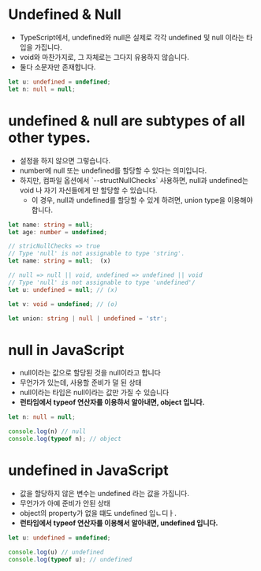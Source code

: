 # Undefined & Null
- TypeScript에서, undefined와 null은 실제로 각각 undefined 및 null 이라는 타입을 가집니다.
- void와 마찬가지로, 그 자체로는 그다지 유용하지 않습니다.
- 둘다 소문자만 존재합니다.

```typescript
let u: undefined = undefined;
let n: null = null;
```
# undefined & null are subtypes of all other types.

- 설정을 하지 않으면 그렇습니다.
- number에 null 또는 undefined를 할당할 수 있다는 의미입니다.
- 하지만, 컴파일 옵션에서 \`--structNullChecks` 사용하면, null과 undefined는 void 나 자기 자신들에게  만 할당할 수 있습니다.
    - 이 경우, null과 undefined를 할당할 수 있게 하려면, union type을 이용해야 합니다.

```typescript
let name: string = null;
let age: number = undefined;

// stricNullChecks => true
// Type 'null' is not assignable to type 'string'.
let name: string = null;  (x)

// null => null || void, undefined => undefined || void  
// Type 'null' is not assignable to type 'undefined'/
let u: undefined = null; // (x)

let v: void = undefined; // (o)

let union: string | null | undefined = 'str';
```

# null in JavaScript
- null이라는 값으로 할당된 것을 null이라고 합니다
- 무언가가 있는데, 사용할 준비가 덜 된 상태
- null이라는 타입은 null이라는 값만 가질 수 있습니다
- **런타임에서 typeof 연산자를 이용햐서 알아내면, object 입니다.**

```typescript
let n: null = null;

console.log(n) // null
console.log(typeof n); // object
```

# undefined in JavaScript
- 값을 할당하지 않은 변수는 undefined 라는 값을 가집니다.
- 무언가가 아예 준비가 안된 상태
- object의 property가 없을 떄도 undefined 입ㄴ디ㅏ.
- **런타임에서 typeof 연산자를 이용해서 알아내면, undefined 입니다.**

```typescript
let u: undefined = undefined;

console.log(u) // undefined
console.log(typeof u); // undefined
```